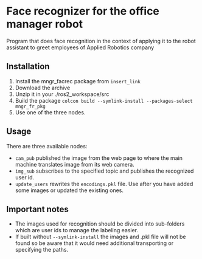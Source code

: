 # Face recognizer for the office manager robot

Program that does face recognition in the context of applying it to the robot assistant to greet employees of Applied Robotics company

## Installation

1. Install the mngr_facrec package from `insert_link`
2. Download the archive
3. Unzip it in your ./ros2_workspace/src
4. Build the package `colcon build --symlink-install --packages-select mngr_fr_pkg`
5. Use one of the three nodes.

## Usage

There are three available nodes:

- `cam_pub` published the image from the web page to where the main machine translates image from its web camera.
- `img_sub` subscribes to the specified topic and publishes the recognized user id.
- `update_users` rewrites the `encodings.pkl` file. Use after you have added some images or updated the existing ones.

## Important notes

- The images used for recognition should be divided into sub-folders which are user ids to manage the labeling easier.
- If built without `--symlink-install` the images and .pkl file will not be found so be aware that it would need additional transporting or specifying the paths.